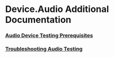 # Device.Audio Additional Documentation
### [Audio Device Testing Prerequisites](testref/audio-device-testing-prerequisites.md.md)
### [Troubleshooting Audio Testing](testref/troubleshooting-audio-testing.md.md)
